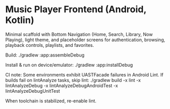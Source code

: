 # Music Player Frontend (Android, Kotlin)

Minimal scaffold with Bottom Navigation (Home, Search, Library, Now Playing), light theme, and placeholder screens for authentication, browsing, playback controls, playlists, and favorites.

Build:
  ./gradlew :app:assembleDebug

Install & run on device/emulator:
  ./gradlew :app:installDebug

CI note: Some environments exhibit UASTFacade failures in Android Lint. If builds fail on lintAnalyze tasks, skip lint:
  ./gradlew build -x lint -x lintAnalyzeDebug -x lintAnalyzeDebugAndroidTest -x lintAnalyzeDebugUnitTest

When toolchain is stabilized, re-enable lint.
